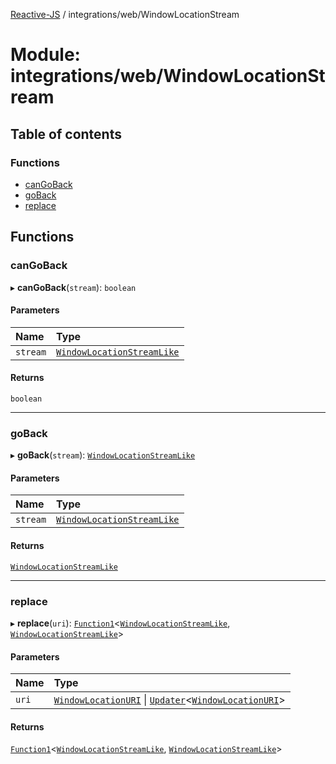 [Reactive-JS](../README.md) / integrations/web/WindowLocationStream

# Module: integrations/web/WindowLocationStream

## Table of contents

### Functions

- [canGoBack](integrations_web_WindowLocationStream.md#cangoback)
- [goBack](integrations_web_WindowLocationStream.md#goback)
- [replace](integrations_web_WindowLocationStream.md#replace)

## Functions

### canGoBack

▸ **canGoBack**(`stream`): `boolean`

#### Parameters

| Name | Type |
| :------ | :------ |
| `stream` | [`WindowLocationStreamLike`](../interfaces/integrations_web.WindowLocationStreamLike.md) |

#### Returns

`boolean`

___

### goBack

▸ **goBack**(`stream`): [`WindowLocationStreamLike`](../interfaces/integrations_web.WindowLocationStreamLike.md)

#### Parameters

| Name | Type |
| :------ | :------ |
| `stream` | [`WindowLocationStreamLike`](../interfaces/integrations_web.WindowLocationStreamLike.md) |

#### Returns

[`WindowLocationStreamLike`](../interfaces/integrations_web.WindowLocationStreamLike.md)

___

### replace

▸ **replace**(`uri`): [`Function1`](functions.md#function1)<[`WindowLocationStreamLike`](../interfaces/integrations_web.WindowLocationStreamLike.md), [`WindowLocationStreamLike`](../interfaces/integrations_web.WindowLocationStreamLike.md)\>

#### Parameters

| Name | Type |
| :------ | :------ |
| `uri` | [`WindowLocationURI`](integrations_web.md#windowlocationuri) \| [`Updater`](functions.md#updater)<[`WindowLocationURI`](integrations_web.md#windowlocationuri)\> |

#### Returns

[`Function1`](functions.md#function1)<[`WindowLocationStreamLike`](../interfaces/integrations_web.WindowLocationStreamLike.md), [`WindowLocationStreamLike`](../interfaces/integrations_web.WindowLocationStreamLike.md)\>
